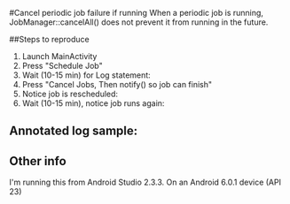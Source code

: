 #Cancel periodic job failure if running
When a periodic job is running, JobManager::cancelAll() does not prevent it from running in the future. 

##Steps to reproduce

1. Launch MainActivity
2. Press "Schedule Job"
3. Wait (10-15 min) for Log statement: 
4. Press "Cancel Jobs, Then notify() so job can finish"
5. Notice job is rescheduled:
6. Wait (10-15 min), notice job runs again:


## Annotated log sample:


## Other info
I'm running this from Android Studio 2.3.3. On an Android 6.0.1 device (API 23)

